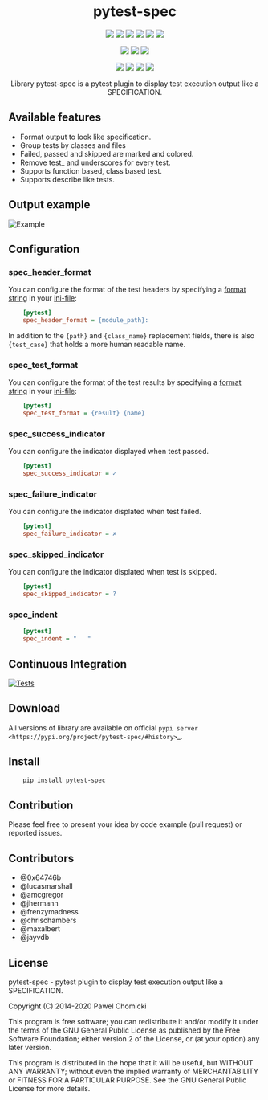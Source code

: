 <p>
    <h1 align="center">pytest-spec</h1>
    <p align="center">
        <img src="https://badgen.net/badge/python/2.7/green">
        <img src="https://badgen.net/badge/python/3.5/green">
        <img src="https://badgen.net/badge/python/3.6/green">
        <img src="https://badgen.net/badge/python/3.7/green">
        <img src="https://badgen.net/badge/python/3.8/green">
        <img src="https://badgen.net/badge/python/3.9/green">
    </p>
    <p align="center">
        <img src="https://badgen.net/badge/os/linux/blue">
        <img src="https://badgen.net/badge/os/windows/blue">
        <img src="https://badgen.net/badge/os/macos/blue">
    </p>
    <p align="center">
        <img src="https://badgen.net/badge/pytest/3.9.3/purple">
        <img src="https://badgen.net/badge/pytest/4.6.11/purple">
        <img src="https://badgen.net/badge/pytest/5.4.3/purple">
        <img src="https://badgen.net/badge/pytest/6.1.2/purple">
    </p>
    <p align="center">
        Library pytest-spec is a pytest plugin to display test execution output like a SPECIFICATION.
    </p>
</p>


## Available features

* Format output to look like specification.
* Group tests by classes and files
* Failed, passed and skipped are marked and colored.
* Remove test\_ and underscores for every test.
* Supports function based, class based test.
* Supports describe like tests.


## Output example

![Example](https://github.com/pchomik/pytest-spec/raw/new-test-pipeline/docs/output.gif)


## Configuration

### spec_header_format

You can configure the format of the test headers by specifying a [format string](https://docs.python.org/2/library/string.html#format-string-syntax) in your [ini-file](http://doc.pytest.org/en/latest/customize.html#inifiles):

```ini
    [pytest]
    spec_header_format = {module_path}:
```

In addition to the ``{path}`` and ``{class_name}`` replacement fields, there is also ``{test_case}`` that holds a more human readable name.

### spec_test_format

You can configure the format of the test results by specifying a [format string](https://docs.python.org/2/library/string.html#format-string-syntax) in your [ini-file](http://doc.pytest.org/en/latest/customize.html#inifiles):

```ini
    [pytest]
    spec_test_format = {result} {name}
```

### spec_success_indicator

You can configure the indicator displayed when test passed.

```ini
    [pytest]
    spec_success_indicator = ✓
```

### spec_failure_indicator

You can configure the indicator displated when test failed.

```ini
    [pytest]
    spec_failure_indicator = ✗
```

### spec_skipped_indicator

You can configure the indicator displated when test is skipped.

```ini
    [pytest]
    spec_skipped_indicator = ?
```

### spec_indent

```ini
    [pytest]
    spec_indent = "   "
```

## Continuous Integration

[![Tests](https://github.com/pchomik/pytest-spec/workflows/test/badge.svg)](https://github.com/pchomik/pytest-spec/actions)


## Download

All versions of library are available on official `pypi server <https://pypi.org/project/pytest-spec/#history>`_.

## Install

```sh
    pip install pytest-spec
```

## Contribution

Please feel free to present your idea by code example (pull request) or reported issues.

## Contributors

* @0x64746b
* @lucasmarshall
* @amcgregor
* @jhermann
* @frenzymadness
* @chrischambers
* @maxalbert
* @jayvdb

## License

pytest-spec - pytest plugin to display test execution output like a SPECIFICATION.

Copyright (C) 2014-2020 Pawel Chomicki

This program is free software; you can redistribute it and/or modify it under the terms of the GNU General Public License as published by the Free Software Foundation; either version 2 of the License, or (at your option) any later version.

This program is distributed in the hope that it will be useful, but WITHOUT ANY WARRANTY; without even the implied warranty of MERCHANTABILITY or FITNESS FOR A PARTICULAR PURPOSE. See the GNU General Public License for more details.
